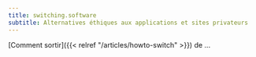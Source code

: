 ```yaml
---
title: switching.software
subtitle: Alternatives éthiques aux applications et sites privateurs
---
```


[Comment sortir]({{< relref "/articles/howto-switch" >}}) de ...
